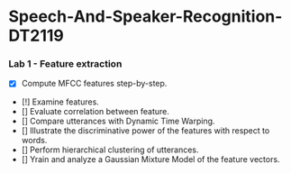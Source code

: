 # Speech-And-Speaker-Recognition-DT2119

### Lab 1 - Feature extraction
- [X] Compute MFCC features step-by-step.
- [!] Examine features.
- [] Evaluate correlation between feature.
- [] Compare utterances with Dynamic Time Warping.
- [] Illustrate the discriminative power of the features with respect to words.
- [] Perform hierarchical clustering of utterances.
- [] Yrain and analyze a Gaussian Mixture Model of the feature vectors.
